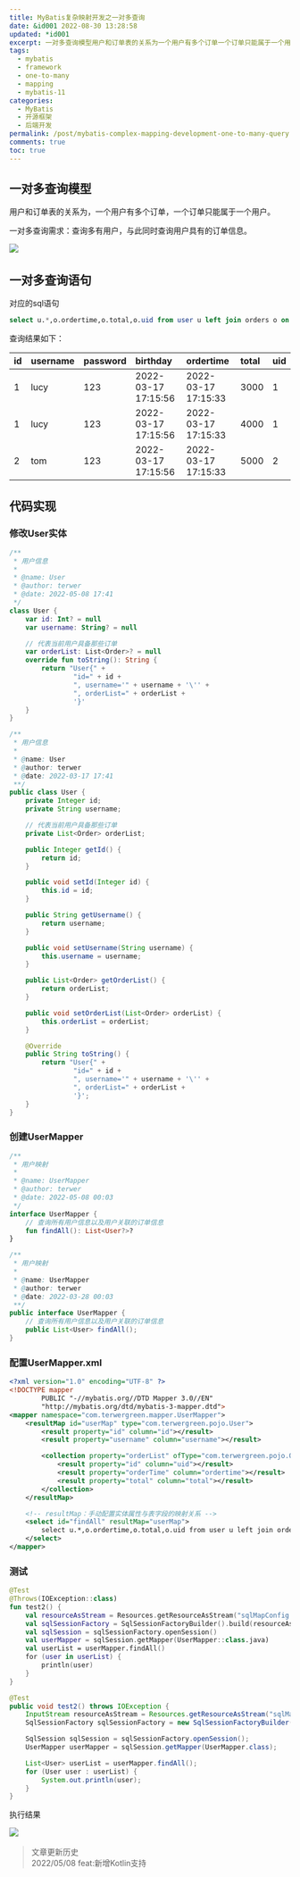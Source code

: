 ```yaml
---
title: MyBatis复杂映射开发之一对多查询
date: &id001 2022-08-30 13:28:58
updated: *id001
excerpt: 一对多查询模型用户和订单表的关系为一个用户有多个订单一个订单只能属于一个用户。一对多查询需求_查询多有用户与此同时查询用户具有的订单信息。一对多查询语句对应的sql语句selectuoordertimeototalouidfromuseruleftjoinordersoonuid=ouid_查询结果如下_idusernamepasswordbirthdayordertimetotaluidlucy____lucy____tom____代码实现修改user实体用户信息@name_user@author_te
tags:
  - mybatis
  - framework
  - one-to-many
  - mapping
  - mybatis-11
categories:
  - MyBatis
  - 开源框架
  - 后端开发
permalink: /post/mybatis-complex-mapping-development-one-to-many-query.html
comments: true
toc: true
---
```

## 一对多查询模型

用户和订单表的关系为，一个用户有多个订单，一个订单只能属于一个用户。

一对多查询需求：查询多有用户，与此同时查询用户具有的订单信息。

![](https://img1.terwer.space/20220327141112.png)​

## 一对多查询语句

对应的sql语句

```sql
select u.*,o.ordertime,o.total,o.uid from user u left join orders o on u.id = o.uid;
```

查询结果如下：

|id|username|password|birthday|ordertime|total|uid|
| :---| :---------| :---------| :--------------------| :--------------------| :------| :----|
|1|lucy|123|2022-03-17 17:15:56|2022-03-17 17:15:33|3000|1|
|1|lucy|123|2022-03-17 17:15:56|2022-03-17 17:15:33|4000|1|
|2|tom|123|2022-03-17 17:15:56|2022-03-17 17:15:33|5000|2|

## 代码实现

### 修改User实体

<code-group>

<code-block title="Kotlin" active>

```kotlin
/**
 * 用户信息
 *
 * @name: User
 * @author: terwer
 * @date: 2022-05-08 17:41
 */
class User {
    var id: Int? = null
    var username: String? = null

    // 代表当前用户具备那些订单
    var orderList: List<Order>? = null
    override fun toString(): String {
        return "User{" +
                "id=" + id +
                ", username='" + username + '\'' +
                ", orderList=" + orderList +
                '}'
    }
}
```

</code-block>

<code-block title="Java">

```java
/**
 * 用户信息
 *
 * @name: User
 * @author: terwer
 * @date: 2022-03-17 17:41
 **/
public class User {
    private Integer id;
    private String username;

    // 代表当前用户具备那些订单
    private List<Order> orderList;

    public Integer getId() {
        return id;
    }

    public void setId(Integer id) {
        this.id = id;
    }

    public String getUsername() {
        return username;
    }

    public void setUsername(String username) {
        this.username = username;
    }

    public List<Order> getOrderList() {
        return orderList;
    }

    public void setOrderList(List<Order> orderList) {
        this.orderList = orderList;
    }

    @Override
    public String toString() {
        return "User{" +
                "id=" + id +
                ", username='" + username + '\'' +
                ", orderList=" + orderList +
                '}';
    }
}
```

</code-block>

</code-group>

### 创建UserMapper

<code-group>

<code-block title="Kotlin" active>

```kotlin
/**
 * 用户映射
 *
 * @name: UserMapper
 * @author: terwer
 * @date: 2022-05-08 00:03
 */
interface UserMapper {
    // 查询所有用户信息以及用户关联的订单信息
    fun findAll(): List<User?>?
}
```

</code-block>

<code-block title="Java">

```java
/**
 * 用户映射
 *
 * @name: UserMapper
 * @author: terwer
 * @date: 2022-03-28 00:03
 **/
public interface UserMapper {
    // 查询所有用户信息以及用户关联的订单信息
    public List<User> findAll();
}
```

</code-block>

</code-group>

### 配置UserMapper.xml

```xml
<?xml version="1.0" encoding="UTF-8" ?>
<!DOCTYPE mapper
        PUBLIC "-//mybatis.org//DTD Mapper 3.0//EN"
        "http://mybatis.org/dtd/mybatis-3-mapper.dtd">
<mapper namespace="com.terwergreen.mapper.UserMapper">
    <resultMap id="userMap" type="com.terwergreen.pojo.User">
        <result property="id" column="id"></result>
        <result property="username" column="username"></result>

        <collection property="orderList" ofType="com.terwergreen.pojo.Order">
            <result property="id" column="uid"></result>
            <result property="orderTime" column="ordertime"></result>
            <result property="total" column="total"></result>
        </collection>
    </resultMap>

    <!-- resultMap：手动配置实体属性与表字段的映射关系 -->
    <select id="findAll" resultMap="userMap">
        select u.*,o.ordertime,o.total,o.uid from user u left join orders o on u.id = o.uid
    </select>
</mapper>
```

### 测试

<code-group>

<code-block title="Kotlin" active>

```kotlin
@Test
@Throws(IOException::class)
fun test2() {
    val resourceAsStream = Resources.getResourceAsStream("sqlMapConfig.xml")
    val sqlSessionFactory = SqlSessionFactoryBuilder().build(resourceAsStream)
    val sqlSession = sqlSessionFactory.openSession()
    val userMapper = sqlSession.getMapper(UserMapper::class.java)
    val userList = userMapper.findAll()
    for (user in userList) {
        println(user)
    }
}
```

</code-block>

<code-block title="Java">

```java
@Test
public void test2() throws IOException {
    InputStream resourceAsStream = Resources.getResourceAsStream("sqlMapConfig.xml");
    SqlSessionFactory sqlSessionFactory = new SqlSessionFactoryBuilder().build(resourceAsStream);

    SqlSession sqlSession = sqlSessionFactory.openSession();
    UserMapper userMapper = sqlSession.getMapper(UserMapper.class);

    List<User> userList = userMapper.findAll();
    for (User user : userList) {
        System.out.println(user);
    }
}
```

</code-block>

</code-group>

执行结果

![](https://img1.terwer.space/20220328001602.png)​

> 文章更新历史  
> 2022/05/08 feat:新增Kotlin支持

‍